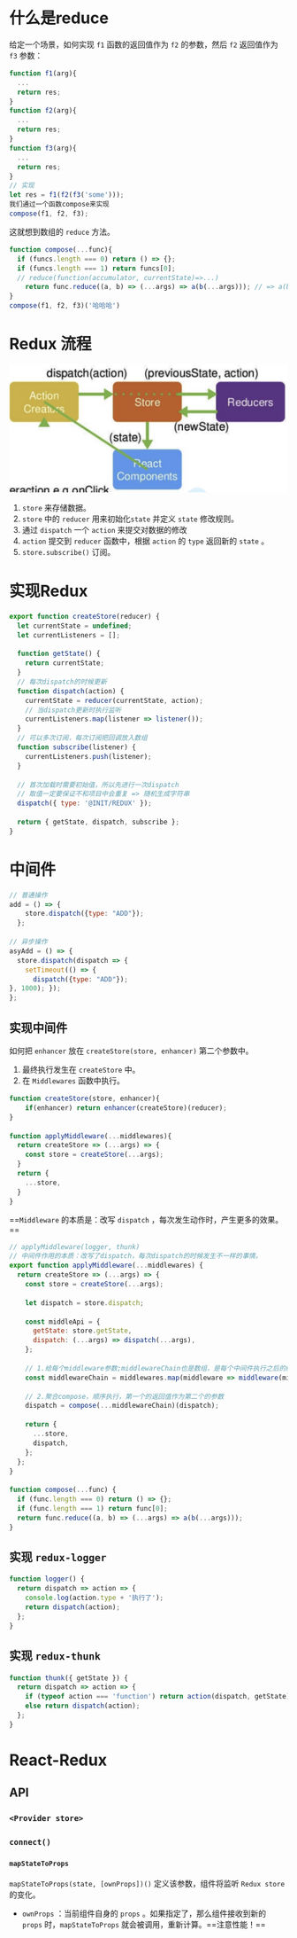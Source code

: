 # 什么是reduce

给定一个场景，如何实现 `f1` 函数的返回值作为 `f2` 的参数，然后 `f2` 返回值作为 `f3` 参数：

```js
function f1(arg){
  ...
  return res;
}
function f2(arg){
  ...
  return res;
}
function f3(arg){
  ...
  return res;
}
// 实现
let res = f1(f2(f3('some')));
我们通过一个函数compose来实现
compose(f1, f2, f3);
```

这就想到数组的 `reduce` 方法。

```js
function compose(...func){
  if (funcs.length === 0) return () => {};
  if (funcs.length === 1) return funcs[0];
  // reduce(function(accumulator, currentState)=>...)
	return func.reduce((a, b) => (...args) => a(b(...args))); // => a(b(c(...args)))
}
compose(f1, f2, f3)('哈哈哈')
```











# Redux 流程

<img src="images/image-20210209222124102.png" alt="image-20210209222124102" style="zoom:50%;" />

1. `store` 来存储数据。
2. `store` 中的 `reducer` 用来初始化`state` 并定义 `state` 修改规则。
3. 通过 `dispatch` 一个 `action` 来提交对数据的修改
4. `action` 提交到 `reducer` 函数中，根据 `action` 的 `type` 返回新的 `state` 。
5. `store.subscribe()` 订阅。





# 实现Redux

```js
export function createStore(reducer) {
  let currentState = undefined;
  let currentListeners = [];

  function getState() {
    return currentState;
  }
  // 每次dispatch的时候更新
  function dispatch(action) {
    currentState = reducer(currentState, action);
    // 当dispatch更新时执行监听
    currentListeners.map(listener => listener());
  }
  // 可以多次订阅，每次订阅把回调放入数组
  function subscribe(listener) {
    currentListeners.push(listener);
  }

  // 首次加载时需要初始值，所以先进行一次dispatch
  // 取值一定要保证不和项目中会重复 => 随机生成字符串
  dispatch({ type: '@INIT/REDUX' });

  return { getState, dispatch, subscribe };
}
```





# 中间件

```js
// 普通操作
add = () => {
    store.dispatch({type: "ADD"});
  };

// 异步操作
asyAdd = () => {
  store.dispatch(dispatch => {
    setTimeout(() => {
      dispatch({type: "ADD"});
}, 1000); });
};
```



## 实现中间件

如何把 `enhancer` 放在 `createStore(store, enhancer)` 第二个参数中。

1. 最终执行发生在 `createStore` 中。
2. 在 `Middlewares` 函数中执行。

```js
function createStore(store, enhancer){
	if(enhancer) return enhancer(createStore)(reducer);
}

function applyMiddleware(...middlewares){
  return createStore => (...args) => {
    const store = createStore(...args);
  }
  return {
    ...store,
  }
}
```



==`Middleware` 的本质是：改写 `dispatch` ，每次发生动作时，产生更多的效果。==

```js
// applyMiddleware(logger, thunk)
// 中间件作用的本质：改写了dispatch，每次dispatch的时候发生不一样的事情。
export function applyMiddleware(...middlewares) {
  return createStore => (...args) => {
    const store = createStore(...args);

    let dispatch = store.dispatch;

    const middleApi = {
      getState: store.getState,
      dispatch: (...args) => dispatch(...args),
    };

    // 1.给每个middleware参数;middlewareChain也是数组，是每个中间件执行之后的结果数组
    const middlewareChain = middlewares.map(middleware => middleware(middleApi));

    // 2.聚合compose，顺序执行，第一个的返回值作为第二个的参数
    dispatch = compose(...middlewareChain)(dispatch);

    return {
      ...store,
      dispatch,
    };
  };
}

function compose(...func) {
  if (func.length === 0) return () => {};
  if (func.length === 1) return func[0];
  return func.reduce((a, b) => (...args) => a(b(...args)));
}
```



## 实现 `redux-logger`

```js
function logger() {
  return dispatch => action => {
    console.log(action.type + '执行了');
    return dispatch(action);
  };
}
```



## 实现 `redux-thunk`

```js
function thunk({ getState }) {
  return dispatch => action => {
    if (typeof action === 'function') return action(dispatch, getState);
    else return dispatch(action);
  };
}
```









# React-Redux

## API

### `<Provider store>`

### `connect()`

#### `mapStateToProps`

`mapStateToProps(state, [ownProps])()` 定义该参数，组件将监听 `Redux store` 的变化。

- `ownProps` ：当前组件自身的 `props` 。如果指定了，那么组件接收到新的 `props` 时，`mapStateToProps` 就会被调用，重新计算。==注意性能！==

































